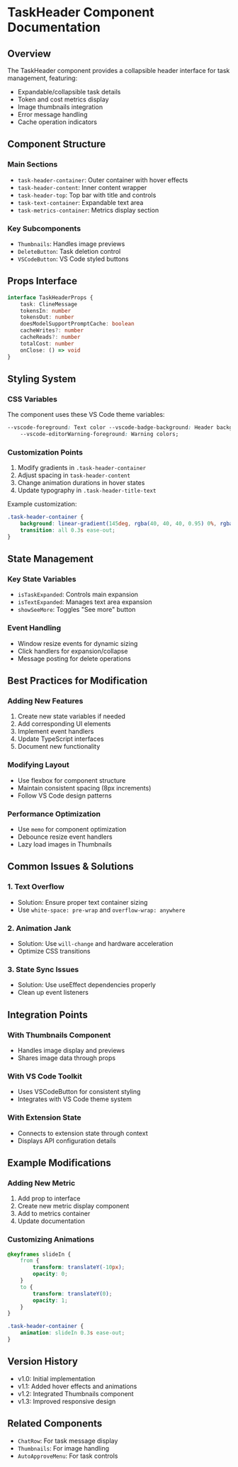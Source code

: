 # TaskHeader Component Documentation

## Overview

The TaskHeader component provides a collapsible header interface for task management, featuring:

-   Expandable/collapsible task details
-   Token and cost metrics display
-   Image thumbnails integration
-   Error message handling
-   Cache operation indicators

## Component Structure

### Main Sections

-   `task-header-container`: Outer container with hover effects
-   `task-header-content`: Inner content wrapper
-   `task-header-top`: Top bar with title and controls
-   `task-text-container`: Expandable text area
-   `task-metrics-container`: Metrics display section

### Key Subcomponents

-   `Thumbnails`: Handles image previews
-   `DeleteButton`: Task deletion control
-   `VSCodeButton`: VS Code styled buttons

## Props Interface

```typescript
interface TaskHeaderProps {
	task: ClineMessage
	tokensIn: number
	tokensOut: number
	doesModelSupportPromptCache: boolean
	cacheWrites?: number
	cacheReads?: number
	totalCost: number
	onClose: () => void
}
```

## Styling System

### CSS Variables

The component uses these VS Code theme variables:

```css
--vscode-foreground: Text color --vscode-badge-background: Header background --vscode-textLink-foreground: Link colors
	--vscode-editorWarning-foreground: Warning colors;
```

### Customization Points

1. Modify gradients in `.task-header-container`
2. Adjust spacing in `task-header-content`
3. Change animation durations in hover states
4. Update typography in `.task-header-title-text`

Example customization:

```css
.task-header-container {
	background: linear-gradient(145deg, rgba(40, 40, 40, 0.95) 0%, rgba(35, 35, 35, 0.95) 100%);
	transition: all 0.3s ease-out;
}
```

## State Management

### Key State Variables

-   `isTaskExpanded`: Controls main expansion
-   `isTextExpanded`: Manages text area expansion
-   `showSeeMore`: Toggles "See more" button

### Event Handling

-   Window resize events for dynamic sizing
-   Click handlers for expansion/collapse
-   Message posting for delete operations

## Best Practices for Modification

### Adding New Features

1. Create new state variables if needed
2. Add corresponding UI elements
3. Implement event handlers
4. Update TypeScript interfaces
5. Document new functionality

### Modifying Layout

-   Use flexbox for component structure
-   Maintain consistent spacing (8px increments)
-   Follow VS Code design patterns

### Performance Optimization

-   Use `memo` for component optimization
-   Debounce resize event handlers
-   Lazy load images in Thumbnails

## Common Issues & Solutions

### 1. Text Overflow

-   Solution: Ensure proper text container sizing
-   Use `white-space: pre-wrap` and `overflow-wrap: anywhere`

### 2. Animation Jank

-   Solution: Use `will-change` and hardware acceleration
-   Optimize CSS transitions

### 3. State Sync Issues

-   Solution: Use useEffect dependencies properly
-   Clean up event listeners

## Integration Points

### With Thumbnails Component

-   Handles image display and previews
-   Shares image data through props

### With VS Code Toolkit

-   Uses VSCodeButton for consistent styling
-   Integrates with VS Code theme system

### With Extension State

-   Connects to extension state through context
-   Displays API configuration details

## Example Modifications

### Adding New Metric

1. Add prop to interface
2. Create new metric display component
3. Add to metrics container
4. Update documentation

### Customizing Animations

```css
@keyframes slideIn {
	from {
		transform: translateY(-10px);
		opacity: 0;
	}
	to {
		transform: translateY(0);
		opacity: 1;
	}
}

.task-header-container {
	animation: slideIn 0.3s ease-out;
}
```

## Version History

-   v1.0: Initial implementation
-   v1.1: Added hover effects and animations
-   v1.2: Integrated Thumbnails component
-   v1.3: Improved responsive design

## Related Components

-   `ChatRow`: For task message display
-   `Thumbnails`: For image handling
-   `AutoApproveMenu`: For task controls
